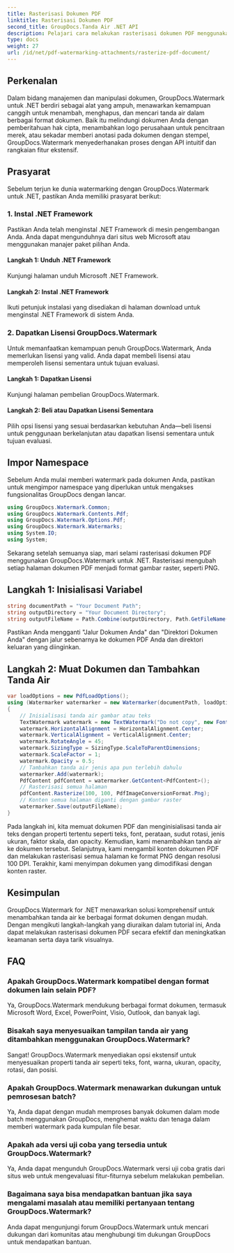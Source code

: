 ```yaml
---
title: Rasterisasi Dokumen PDF
linktitle: Rasterisasi Dokumen PDF
second_title: GroupDocs.Tanda Air .NET API
description: Pelajari cara melakukan rasterisasi dokumen PDF menggunakan GroupDocs.Watermark untuk .NET. Tingkatkan keamanan dokumen dan daya tarik visual dengan mudah.
type: docs
weight: 27
url: /id/net/pdf-watermarking-attachments/rasterize-pdf-document/
---
```

## Perkenalan
Dalam bidang manajemen dan manipulasi dokumen, GroupDocs.Watermark untuk .NET berdiri sebagai alat yang ampuh, menawarkan kemampuan canggih untuk menambah, menghapus, dan mencari tanda air dalam berbagai format dokumen. Baik itu melindungi dokumen Anda dengan pemberitahuan hak cipta, menambahkan logo perusahaan untuk pencitraan merek, atau sekadar memberi anotasi pada dokumen dengan stempel, GroupDocs.Watermark menyederhanakan proses dengan API intuitif dan rangkaian fitur ekstensif.
## Prasyarat
Sebelum terjun ke dunia watermarking dengan GroupDocs.Watermark untuk .NET, pastikan Anda memiliki prasyarat berikut:
### 1. Instal .NET Framework
Pastikan Anda telah menginstal .NET Framework di mesin pengembangan Anda. Anda dapat mengunduhnya dari situs web Microsoft atau menggunakan manajer paket pilihan Anda.
#### Langkah 1: Unduh .NET Framework
Kunjungi halaman unduh Microsoft .NET Framework.
#### Langkah 2: Instal .NET Framework
Ikuti petunjuk instalasi yang disediakan di halaman download untuk menginstal .NET Framework di sistem Anda.
### 2. Dapatkan Lisensi GroupDocs.Watermark
Untuk memanfaatkan kemampuan penuh GroupDocs.Watermark, Anda memerlukan lisensi yang valid. Anda dapat membeli lisensi atau memperoleh lisensi sementara untuk tujuan evaluasi.
#### Langkah 1: Dapatkan Lisensi
Kunjungi halaman pembelian GroupDocs.Watermark.
#### Langkah 2: Beli atau Dapatkan Lisensi Sementara
Pilih opsi lisensi yang sesuai berdasarkan kebutuhan Anda—beli lisensi untuk penggunaan berkelanjutan atau dapatkan lisensi sementara untuk tujuan evaluasi.

## Impor Namespace
Sebelum Anda mulai memberi watermark pada dokumen Anda, pastikan untuk mengimpor namespace yang diperlukan untuk mengakses fungsionalitas GroupDocs dengan lancar.
```csharp
using GroupDocs.Watermark.Common;
using GroupDocs.Watermark.Contents.Pdf;
using GroupDocs.Watermark.Options.Pdf;
using GroupDocs.Watermark.Watermarks;
using System.IO;
using System;
```

Sekarang setelah semuanya siap, mari selami rasterisasi dokumen PDF menggunakan GroupDocs.Watermark untuk .NET. Rasterisasi mengubah setiap halaman dokumen PDF menjadi format gambar raster, seperti PNG.
## Langkah 1: Inisialisasi Variabel
```csharp
string documentPath = "Your Document Path";
string outputDirectory = "Your Document Directory";
string outputFileName = Path.Combine(outputDirectory, Path.GetFileName(documentPath));
```
Pastikan Anda mengganti "Jalur Dokumen Anda" dan "Direktori Dokumen Anda" dengan jalur sebenarnya ke dokumen PDF Anda dan direktori keluaran yang diinginkan.
## Langkah 2: Muat Dokumen dan Tambahkan Tanda Air
```csharp
var loadOptions = new PdfLoadOptions();
using (Watermarker watermarker = new Watermarker(documentPath, loadOptions))
{
    // Inisialisasi tanda air gambar atau teks
    TextWatermark watermark = new TextWatermark("Do not copy", new Font("Arial", 8));
    watermark.HorizontalAlignment = HorizontalAlignment.Center;
    watermark.VerticalAlignment = VerticalAlignment.Center;
    watermark.RotateAngle = 45;
    watermark.SizingType = SizingType.ScaleToParentDimensions;
    watermark.ScaleFactor = 1;
    watermark.Opacity = 0.5;
    // Tambahkan tanda air jenis apa pun terlebih dahulu
    watermarker.Add(watermark);
    PdfContent pdfContent = watermarker.GetContent<PdfContent>();
    // Rasterisasi semua halaman
    pdfContent.Rasterize(100, 100, PdfImageConversionFormat.Png);
    // Konten semua halaman diganti dengan gambar raster
    watermarker.Save(outputFileName);
}
```
Pada langkah ini, kita memuat dokumen PDF dan menginisialisasi tanda air teks dengan properti tertentu seperti teks, font, perataan, sudut rotasi, jenis ukuran, faktor skala, dan opacity. Kemudian, kami menambahkan tanda air ke dokumen tersebut. Selanjutnya, kami mengambil konten dokumen PDF dan melakukan rasterisasi semua halaman ke format PNG dengan resolusi 100 DPI. Terakhir, kami menyimpan dokumen yang dimodifikasi dengan konten raster.

## Kesimpulan
GroupDocs.Watermark for .NET menawarkan solusi komprehensif untuk menambahkan tanda air ke berbagai format dokumen dengan mudah. Dengan mengikuti langkah-langkah yang diuraikan dalam tutorial ini, Anda dapat melakukan rasterisasi dokumen PDF secara efektif dan meningkatkan keamanan serta daya tarik visualnya.
## FAQ
### Apakah GroupDocs.Watermark kompatibel dengan format dokumen lain selain PDF?
Ya, GroupDocs.Watermark mendukung berbagai format dokumen, termasuk Microsoft Word, Excel, PowerPoint, Visio, Outlook, dan banyak lagi.
### Bisakah saya menyesuaikan tampilan tanda air yang ditambahkan menggunakan GroupDocs.Watermark?
Sangat! GroupDocs.Watermark menyediakan opsi ekstensif untuk menyesuaikan properti tanda air seperti teks, font, warna, ukuran, opacity, rotasi, dan posisi.
### Apakah GroupDocs.Watermark menawarkan dukungan untuk pemrosesan batch?
Ya, Anda dapat dengan mudah memproses banyak dokumen dalam mode batch menggunakan GroupDocs, menghemat waktu dan tenaga dalam memberi watermark pada kumpulan file besar.
### Apakah ada versi uji coba yang tersedia untuk GroupDocs.Watermark?
Ya, Anda dapat mengunduh GroupDocs.Watermark versi uji coba gratis dari situs web untuk mengevaluasi fitur-fiturnya sebelum melakukan pembelian.
### Bagaimana saya bisa mendapatkan bantuan jika saya mengalami masalah atau memiliki pertanyaan tentang GroupDocs.Watermark?
Anda dapat mengunjungi forum GroupDocs.Watermark untuk mencari dukungan dari komunitas atau menghubungi tim dukungan GroupDocs untuk mendapatkan bantuan.
